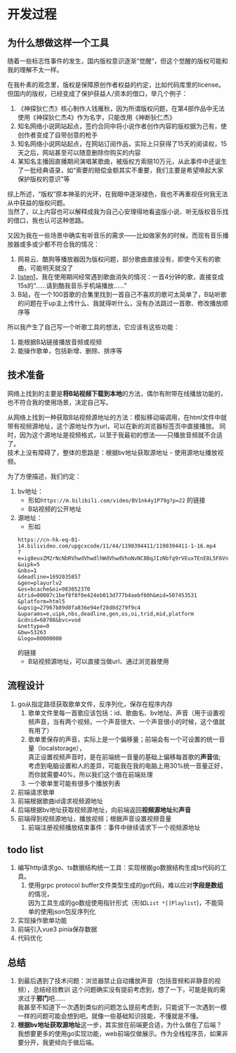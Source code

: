 # 开发过程

## 为什么想做这样一个工具

随着一些标志性事件的发生，国内版权意识逐渐“觉醒”，但这个觉醒的版权可能和我的理解不太一样。

在我朴素的观念里，版权是保障原创作者权益的约定，比如代码库里的license。  
但国内的版权，已经变成了保护获益人/资本的借口，举几个例子：

1. 《神探狄仁杰》核心制作人钱雁秋，因为所谓版权问题，在第4部作品中无法使用《神探狄仁杰4》作为名字，只能改用《神断狄仁杰》
2. 知名网络小说网站起点，签约合同中将小说作者创作内容的版权据为己有，使创作者变成了自带创意的枪手
3. 知名网络小说网站起点，在网站订阅作品，实际上只获得了15天的阅读权，15天之后，网站甚至可以随意删除你购买的内容
4. 某知名主播因直播期间演唱某歌曲，被版权方索赔10万元，从此事件中还诞生了一批经典语录，如“索要的赔偿金额其实不重要，我们主要是希望唤起大家保护版权的意识”等

综上所述，“版权”原本神圣的光环，在我眼中逐渐褪色，我也不再重视任何我无法从中获益的版权问题。  
当然了，以上内容也可以解释成我为自己心安理得地看盗版小说、听无版权音乐找的借口，我也认可这种思路。

又因为我在一些场景中确实有听音乐的需求——比如做家务的时候，而现有音乐播放器或多或少都不符合我的情况：

1. 网易云、酷狗等播放器因为版权问题，部分歌曲直接没有，即使今天有的歌曲，可能明天就没了
2. [listen1](https://github.com/listen1/listen1_desktop)，我在使用期间经常遇到歌曲消失的情况：一首4分钟的歌，直接变成15s的“……请到酷我音乐手机端播放……”
3. B站，在一个100首歌的合集里找到一首自己不喜欢的歌可太简单了，B站听歌的问题在于up主上传什么、我就得听什么，没有办法跳过一首歌、修改播放顺序等

所以我产生了自己写一个听歌工具的想法，它应该有这些功能：

1. 能根据B站链接播放音频或视频
2. 能操作歌单，包括新增、删除、排序等

## 技术准备

网络上找到的主要是**将B站视频下载到本地**的方法，偶尔有附带在线播放功能的，也不符合我的使用场景，决定自己写。

从网络上找到一种获取B站视频源地址的方法：模拟移动端调用，在html文件中就带有视频源地址，这个源地址作为url，可以在新的浏览器标签页中直接播放。
同时，因为这个源地址是视频格式，以至于我最初的想法——只播放音频就不合适了。  
技术上没有障碍了，整体的思路是：根据bv地址获取源地址 - 使用源地址播放视频。

为了方便描述，我们约定：

1. bv地址：
    - 形如`https://m.bilibili.com/video/BV1nk4y1P79g?p=22` 的链接
    - B站视频的公开地址
2. 源地址：
    - 形如
   ```text
   https://cn-hk-eq-01-14.bilivideo.com/upgcxcode/11/44/1190394411/1190394411-1-16.mp4
   ?e=ig8euxZM2rNcNbRVhwdVhwdlhWdVhwdVhoNvNC8BqJIzNbfq9rVEuxTEnE8L5F6VnEsSTx0vkX8fqJeYTj_lta53NCM=
   &uipk=5
   &nbs=1
   &deadline=1692035857
   &gen=playurlv2
   &os=bcache&oi=983052370
   &trid=00007c1bef8f8f0e424eb013d777b4aebf60h&mid=507453531
   &platform=html5
   &upsig=27967b89d0fa836e94ef28d0d279f9c4
   &uparams=e,uipk,nbs,deadline,gen,os,oi,trid,mid,platform
   &cdnid=68708&bvc=vod
   &nettype=0
   &bw=53263
   &logo=80000000
   ```
   的链接
    - B站视频源地址，可以直接当做url、通过浏览器使用

## 流程设计

1. go从指定路径获取歌单文件，反序列化，保存在程序内存
    1. 歌单文件里每一首歌应该包括：id、歌曲名、bv地址、声音（用于设置视频声音，当有两个视频，一个声音很大、一个声音很小的时候，这个值就有用了）
    2. 歌单里保存的声音，实际上是一个偏移量；前端会有一个可设置的统一音量（localstorage），  
       真正设置视频声音时，是在前端统一音量的基础上偏移每首歌的**声音**值;  
       考虑到电脑设置和人的差异，可能我在我的电脑上用30%统一音量正好，而你就需要40%，所以我们这个值在前端处理
    3. 一个歌单里可能有很多个播放列表
2. 前端请求歌单
3. 前端根据歌曲id请求视频源地址
4. 后端根据bv地址获取视频源地址，向前端返回**视频源地址**和**声音**
5. 前端得到视频源地址，播放视频；根据声音设置视频音量
    1. 前端注册视频播放结束事件：事件中继续请求下一个视频源地址

## todo list

1. 编写http请求go、ts数据结构统一工具：实现根据go数据结构生成ts代码的工具。
    1. 使用grpc protocol buffer文件类型生成的go代码，难以应对**字段是数组**的情况，  
       因为工具生成的go数组使用指针形式（形如`List *[]Playlist`)，不能简单的使用json包反序列化
2. 实现操作歌单功能
3. 前端引入vue3 pinia保存数据
4. 代码优化

## 总结

1. 到最后遇到了技术问题：浏览器禁止自动播放声音（包括音频和非静音的视频），总结经验教训
   这个问题确实没有提前考虑到，想了一下，可能是我的需求过于**邪门**吧……  
   我甚至不知道下一次遇到类似的问题怎么提前考虑到，只能说下一次遇到一模一样的问题可能会想到吧。就像一些基础知识技能，不懂就是不懂。
2. **根据bv地址获取源地址**这一步，其实放在前端更合适，为什么做在了后端？
   我想要更多的使用go实现功能，web前端仅做展示。作为全栈程序员，如果非要分开，我更倾向于做后端。
